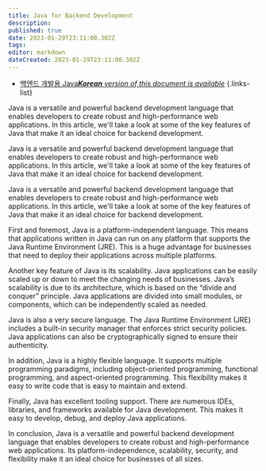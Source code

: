 ```yaml
---
title: Java for Backend Development
description: 
published: true
date: 2023-01-29T23:11:00.302Z
tags: 
editor: markdown
dateCreated: 2023-01-29T23:11:00.302Z
---
```


- [백엔드 개발용 Java***Korean** version of this document is available*](/ko/Knowledge-base/Backend/java-for-backend-development)
{.links-list}


Java is a versatile and powerful backend development language that enables developers to create robust and high-performance web applications. In this article, we'll take a look at some of the key features of Java that make it an ideal choice for backend development.

Java is a versatile and powerful backend development language that enables developers to create robust and high-performance web applications. In this article, we'll take a look at some of the key features of Java that make it an ideal choice for backend development.

Java is a versatile and powerful backend development language that enables developers to create robust and high-performance web applications. In this article, we'll take a look at some of the key features of Java that make it an ideal choice for backend development.

First and foremost, Java is a platform-independent language. This means that applications written in Java can run on any platform that supports the Java Runtime Environment (JRE). This is a huge advantage for businesses that need to deploy their applications across multiple platforms. 

Another key feature of Java is its scalability. Java applications can be easily scaled up or down to meet the changing needs of businesses. Java’s scalability is due to its architecture, which is based on the “divide and conquer” principle. Java applications are divided into small modules, or components, which can be independently scaled as needed. 

Java is also a very secure language. The Java Runtime Environment (JRE) includes a built-in security manager that enforces strict security policies. Java applications can also be cryptographically signed to ensure their authenticity. 

In addition, Java is a highly flexible language. It supports multiple programming paradigms, including object-oriented programming, functional programming, and aspect-oriented programming. This flexibility makes it easy to write code that is easy to maintain and extend. 

Finally, Java has excellent tooling support. There are numerous IDEs, libraries, and frameworks available for Java development. This makes it easy to develop, debug, and deploy Java applications. 

In conclusion, Java is a versatile and powerful backend development language that enables developers to create robust and high-performance web applications. Its platform-independence, scalability, security, and flexibility make it an ideal choice for businesses of all sizes.